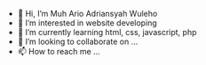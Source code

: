 - 👋 Hi, I’m Muh Ario Adriansyah Wuleho
- 👀 I’m interested in website developing
- 🌱 I’m currently learning html, css, javascript, php
- 💞️ I’m looking to collaborate on ...
- 📫 How to reach me ...

<!---
madrioo/madrioo is a ✨ special ✨ repository because its `README.md` (this file) appears on your GitHub profile.
You can click the Preview link to take a look at your changes.
--->
